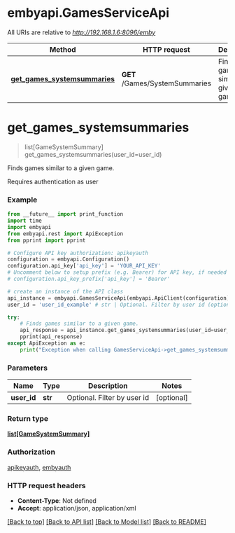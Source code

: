 # embyapi.GamesServiceApi

All URIs are relative to *http://192.168.1.6:8096/emby*

Method | HTTP request | Description
------------- | ------------- | -------------
[**get_games_systemsummaries**](GamesServiceApi.md#get_games_systemsummaries) | **GET** /Games/SystemSummaries | Finds games similar to a given game.

# **get_games_systemsummaries**
> list[GameSystemSummary] get_games_systemsummaries(user_id=user_id)

Finds games similar to a given game.

Requires authentication as user

### Example
```python
from __future__ import print_function
import time
import embyapi
from embyapi.rest import ApiException
from pprint import pprint

# Configure API key authorization: apikeyauth
configuration = embyapi.Configuration()
configuration.api_key['api_key'] = 'YOUR_API_KEY'
# Uncomment below to setup prefix (e.g. Bearer) for API key, if needed
# configuration.api_key_prefix['api_key'] = 'Bearer'

# create an instance of the API class
api_instance = embyapi.GamesServiceApi(embyapi.ApiClient(configuration))
user_id = 'user_id_example' # str | Optional. Filter by user id (optional)

try:
    # Finds games similar to a given game.
    api_response = api_instance.get_games_systemsummaries(user_id=user_id)
    pprint(api_response)
except ApiException as e:
    print("Exception when calling GamesServiceApi->get_games_systemsummaries: %s\n" % e)
```

### Parameters

Name | Type | Description  | Notes
------------- | ------------- | ------------- | -------------
 **user_id** | **str**| Optional. Filter by user id | [optional] 

### Return type

[**list[GameSystemSummary]**](GameSystemSummary.md)

### Authorization

[apikeyauth](../README.md#apikeyauth), [embyauth](../README.md#embyauth)

### HTTP request headers

 - **Content-Type**: Not defined
 - **Accept**: application/json, application/xml

[[Back to top]](#) [[Back to API list]](../README.md#documentation-for-api-endpoints) [[Back to Model list]](../README.md#documentation-for-models) [[Back to README]](../README.md)

